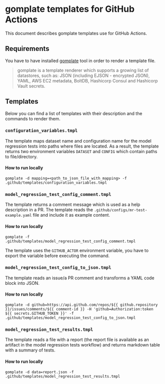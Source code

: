 # gomplate templates for GitHub Actions

This document describes gomplate templates use for GitHub Actions.

## Requirements

You have to have installed [gomplate](https://docs.gomplate.ca/installing/) tool in order to render a template file.

> gomplate is a template renderer which supports a growing list of datastores, such as: JSON (including EJSON - encrypted JSON), YAML, AWS EC2 metadata, BoltDB, Hashicorp Consul and Hashicorp Vault secrets.

## Templates

Below you can find a list of templates with their description and the commands to render them.


### `configuration_variables.tmpl`

The template maps dataset name and configuration name for the model regression tests into paths where files are located. As a result, the template returns two environment variables `DATASET` and `CONFIG` which contain paths to file/directory.

#### How to run locally

```
gomplate -d mapping=<path_to_json_file_with_mapping> -f .github/templates/configuration_variables.tmpl
```

### `model_regression_test_config_comment.tmpl`

The template returns a comment message which is used as a help description in a PR. The template reads the `.github/configs/mr-test-example.yaml` file and include it as example content.

#### How to run locally

```
gomplate -f .github/templates/model_regression_test_config_comment.tmpl
```

The template uses the `GITHUB_ACTOR` environment variable, you have to export the variable before executing the command.

### `model_regression_test_config_to_json.tmpl`

The template reads an issue/a PR comment and transforms a YAML code block into JSON.

#### How to run locally

```
gomplate -d github=https://api.github.com/repos/${{ github.repository }}/issues/comments/${{ comment-id }} -H 'github=Authorization:token ${{ secrets.GITHUB_TOKEN }}' -f .github/templates/model_regression_test_config_to_json.tmpl
```

### `model_regression_test_results.tmpl`

The template reads a file with a report (the report file is available as an artifact in the model regression tests workflow) and returns markdown table with a summary of tests.

#### How to run locally

```
gomplate -d data=report.json -f .github/templates/model_regression_test_results.tmpl
```
